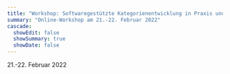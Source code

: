 ```yaml
---
title: "Workshop: Softwaregestützte Kategorienentwicklung in Praxis und Forschung"
summary: "Online-Workshop am 21.-22. Februar 2022"
cascade:
  showEdit: false
  showSummary: true
  showDate: false
---
```


21.-22. Februar 2022
